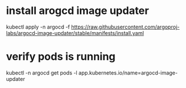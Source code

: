 # install arogcd image updater
kubectl apply -n argocd -f https://raw.githubusercontent.com/argoproj-labs/argocd-image-updater/stable/manifests/install.yaml


# verify pods is running 
kubectl -n argocd get pods -l app.kubernetes.io/name=argocd-image-updater